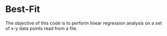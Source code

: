 # Best-Fit
The objective of this code is to perform linear regression analysis on a set of x-y data points read from a file. 
